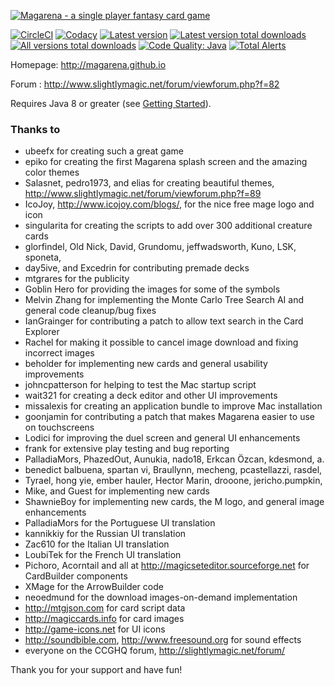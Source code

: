 [![Magarena - a single player fantasy card game](https://raw.githubusercontent.com/wiki/magarena/magarena/screenshots/bw-logo.png)](https://magarena.github.io/)

[![CircleCI](https://circleci.com/gh/magarena/magarena.svg?style=shield)](https://circleci.com/gh/magarena/magarena)
[![Codacy](https://img.shields.io/codacy/grade/b6a4ee8930864225a7add5494af39a55.svg)](https://www.codacy.com/app/Magarena/magarena?utm_source=github.com&amp;utm_medium=referral&amp;utm_content=magarena/magarena&amp;utm_campaign=Badge_Grade)
[![Latest version](https://img.shields.io/github/release/magarena/magarena.svg)](https://github.com/magarena/magarena/releases)
[![Latest version total downloads](https://img.shields.io/github/downloads/magarena/magarena/latest/total.svg)](https://magarena.github.io/)
[![All versions total downloads](https://img.shields.io/github/downloads/magarena/magarena/total.svg)](https://magarena.github.io/)
[![Code Quality: Java](https://img.shields.io/lgtm/grade/java/g/magarena/magarena.svg?logo=lgtm&logoWidth=18)](https://lgtm.com/projects/g/magarena/magarena/context:java)
[![Total Alerts](https://img.shields.io/lgtm/alerts/g/magarena/magarena.svg?logo=lgtm&logoWidth=18)](https://lgtm.com/projects/g/magarena/magarena/alerts)

Homepage: http://magarena.github.io

Forum   : http://www.slightlymagic.net/forum/viewforum.php?f=82

Requires Java 8 or greater (see [Getting Started](https://github.com/magarena/magarena/wiki/Getting-Started)).

### Thanks to
  
  - ubeefx for creating such a great game
  - epiko for creating the first Magarena splash screen and the amazing color themes
  - Salasnet, pedro1973, and elias for creating beautiful themes, http://www.slightlymagic.net/forum/viewforum.php?f=89
  - IcoJoy, http://www.icojoy.com/blogs/, for the nice free mage logo and icon
  - singularita for creating the scripts to add over 300 additional creature cards
  - glorfindel, Old Nick, David, Grundomu, jeffwadsworth, Kuno, LSK, sponeta,
  - day5ive, and Excedrin for contributing premade decks
  - mtgrares for the publicity
  - Goblin Hero for providing the images for some of the symbols
  - Melvin Zhang for implementing the Monte Carlo Tree Search AI and general code cleanup/bug fixes
  - IanGrainger for contributing a patch to allow text search in the Card Explorer
  - Rachel for making it possible to cancel image download and fixing incorrect images
  - beholder for implementing new cards and general usability improvements
  - johncpatterson for helping to test the Mac startup script
  - wait321 for creating a deck editor and other UI improvements
  - missalexis for creating an application bundle to improve Mac installation
  - goonjamin for contributing a patch that makes Magarena easier to use on touchscreens
  - Lodici for improving the duel screen and general UI enhancements
  - frank for extensive play testing and bug reporting
  - PalladiaMors, PhazedOut, Aunukia, nado18, Erkcan Özcan, kdesmond, a.
  - benedict balbuena, spartan vi, Braullynn, mecheng, pcastellazzi, rasdel,
  - Tyrael, hong yie, ember hauler, Hector Marin, drooone, jericho.pumpkin,
  - Mike, and Guest for implementing new cards
  - ShawnieBoy for implementing new cards, the M logo, and general image enhancements
  - PalladiaMors for the Portuguese UI translation
  - kannikkiy for the Russian UI translation
  - Zac610 for the Italian UI translation
  - LoubiTek for the French UI translation
  - Pichoro, Acorntail and all at http://magicseteditor.sourceforge.net for CardBuilder components
  - XMage for the ArrowBuilder code
  - neoedmund for the download images-on-demand implementation
  - http://mtgjson.com for card script data
  - http://magiccards.info for card images
  - http://game-icons.net for UI icons
  - http://soundbible.com, http://www.freesound.org for sound effects
  - everyone on the CCGHQ forum, http://slightlymagic.net/forum/

Thank you for your support and have fun!
